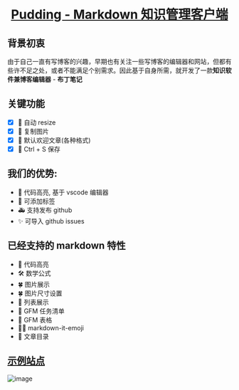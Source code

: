 <h1 align="center">
  <a href="#">Pudding - Markdown 知识管理客户端</a>
</h1>

## 背景初衷

由于自己一直有写博客的兴趣，早期也有关注一些写博客的编辑器和网站，但都有些许不足之处，或者不能满足个别需求。因此基于自身所需，就开发了一款**知识软件兼博客编辑器** - **布丁笔记**

## 关键功能

- [x] 🎉 自动 resize
- [x] 🏁 复制图片
- [x] 💃 默认欢迎文章(各种格式)
- [x] 📝 Ctrl + S 保存

## 我们的优势:

- 🎉 代码高亮, 基于 vscode 编辑器
- 🚧 可添加标签
- 🚑 支持发布 github
- ✨ 可导入 github issues

## 已经支持的 markdown 特性

- 🎉 代码高亮
- 🛠 数学公式
- 🍀 图片展示
- 🍀 图片尺寸设置
- 🚧 列表展示
- 🚧 GFM 任务清单
- 🚧 GFM 表格
- 💃🏻 markdown-it-emoji
- 🚀 文章目录

## [示例站点](https://lulujianglab.com/)

![image](https://user-images.githubusercontent.com/26807227/61503461-6dcc2100-aa0a-11e9-8d47-b11e39a62c09.png)
